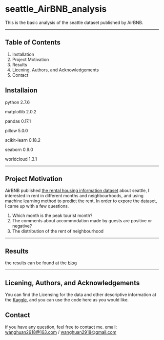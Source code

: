 # seattle_AirBNB_analysis
This is the basic analysis of the seattle dataset published by AirBNB.

***
## Table of Contents
1. Installation
2. Project Motivation
3. Results
4. Licening, Authors, and Acknowledgements
5. Contact

## Installaion
python 2.7.6 

matplotlib 2.0.2 

pandas 0.17.1 

pillow 5.0.0 

scikit-learn 0.18.2 

seaborn 0.9.0 

worldcloud 1.3.1 

***

## Project Motivation
AirBNB published [the rental housing information dataset](https://www.kaggle.com/airbnb/seattle/data) about seattle, I interested in rent in different months and neighbourhoods, and using machine learning method to predict the rent. In order to expore the dataset, I came up with a few questions.
1. Which month is the peak tourist month?
2. The comments about accommodation made by guests are positive or negative?
3. The distribution of the rent of neighbourhood

***
## Results
the results can be found at the [blog](https://medium.com/@wanghuan2918/the-rent-of-emerald-the-rental-price-on-seattle-airbnb-b75c6f80effc)

***
## Licening, Authors, and Acknowledgements
You can find the Licensing for the data and other descriptive information at the [Kaggle](https://www.kaggle.com/airbnb/seattle/data), and you can use the code here as you would like.

## Contact
if you have any question, feel free to contact me.
email: wanghuan2918@163.com / wanghuan2918@gmail.com
